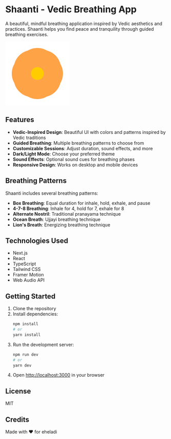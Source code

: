 # Shaanti - Vedic Breathing App

A beautiful, mindful breathing application inspired by Vedic aesthetics and practices. Shaanti helps you find peace and tranquility through guided breathing exercises.

![Shaanti App](public/lotus.svg)

## Features

- **Vedic-Inspired Design**: Beautiful UI with colors and patterns inspired by Vedic traditions
- **Guided Breathing**: Multiple breathing patterns to choose from
- **Customizable Sessions**: Adjust duration, sound effects, and more
- **Dark/Light Mode**: Choose your preferred theme
- **Sound Effects**: Optional sound cues for breathing phases
- **Responsive Design**: Works on desktop and mobile devices

## Breathing Patterns

Shaanti includes several breathing patterns:

- **Box Breathing**: Equal duration for inhale, hold, exhale, and pause
- **4-7-8 Breathing**: Inhale for 4, hold for 7, exhale for 8
- **Alternate Nostril**: Traditional pranayama technique
- **Ocean Breath**: Ujjayi breathing technique
- **Lion's Breath**: Energizing breathing technique

## Technologies Used

- Next.js
- React
- TypeScript
- Tailwind CSS
- Framer Motion
- Web Audio API

## Getting Started

1. Clone the repository
2. Install dependencies:
   ```bash
   npm install
   # or
   yarn install
   ```
3. Run the development server:
   ```bash
   npm run dev
   # or
   yarn dev
   ```
4. Open [http://localhost:3000](http://localhost:3000) in your browser

## License

MIT

## Credits

Made with ❤️ for eheladi 